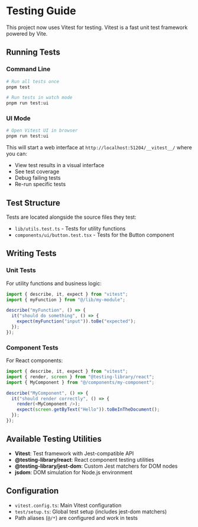 # Testing Guide

This project now uses Vitest for testing. Vitest is a fast unit test framework powered by Vite.

## Running Tests

### Command Line
```bash
# Run all tests once
pnpm test

# Run tests in watch mode
pnpm run test:ui
```

### UI Mode
```bash
# Open Vitest UI in browser
pnpm run test:ui
```

This will start a web interface at `http://localhost:51204/__vitest__/` where you can:
- View test results in a visual interface
- See test coverage
- Debug failing tests
- Re-run specific tests

## Test Structure

Tests are located alongside the source files they test:
- `lib/utils.test.ts` - Tests for utility functions
- `components/ui/button.test.tsx` - Tests for the Button component

## Writing Tests

### Unit Tests
For utility functions and business logic:
```typescript
import { describe, it, expect } from "vitest";
import { myFunction } from "@/lib/my-module";

describe("myFunction", () => {
  it("should do something", () => {
    expect(myFunction("input")).toBe("expected");
  });
});
```

### Component Tests
For React components:
```typescript
import { describe, it, expect } from "vitest";
import { render, screen } from "@testing-library/react";
import { MyComponent } from "@/components/my-component";

describe("MyComponent", () => {
  it("should render correctly", () => {
    render(<MyComponent />);
    expect(screen.getByText("Hello")).toBeInTheDocument();
  });
});
```

## Available Testing Utilities

- **Vitest**: Test framework with Jest-compatible API
- **@testing-library/react**: React component testing utilities
- **@testing-library/jest-dom**: Custom Jest matchers for DOM nodes
- **jsdom**: DOM simulation for Node.js environment

## Configuration

- `vitest.config.ts`: Main Vitest configuration
- `test/setup.ts`: Global test setup (includes jest-dom matchers)
- Path aliases (`@/*`) are configured and work in tests